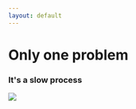 ```yaml
---
layout: default
---
```


# Only one problem

### It's a slow process
<div class="mt-8">
    <img class="h-90" src="/journey.4.jpeg">
</div>
